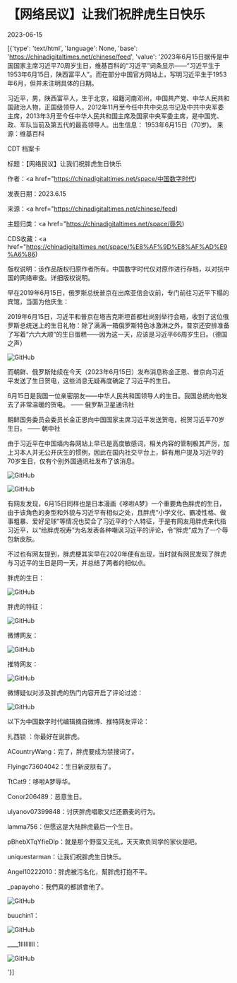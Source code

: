 # 【网络民议】让我们祝胖虎生日快乐

2023-06-15

[{'type': 'text/html', 'language': None, 'base': 'https://chinadigitaltimes.net/chinese/feed', 'value': '2023年6月15日据传是中国国家主席习近平70周岁生日，维基百科的“习近平”词条显示——“习近平生于1953年6月15日，陕西富平人”。而在部分中国官方网站上，写明习近平生于1953年6月，但并未注明具体的日期。



习近平，男，陕西富平人，生于北京，祖籍河南邓州，中国共产党、中华人民共和国政治人物，正国级领导人，2012年11月至今任中共中央总书记及中共中央军委主席，2013年3月至今任中华人民共和国主席及国家中央军委主席，是中国党、政、军队当前及第五代的最高领导人。出生信息： 1953年6月15日（70岁)。 来源：维基百科





CDT 档案卡

标题：【网络民议】让我们祝胖虎生日快乐

作者：<a href="https://chinadigitaltimes.net/space/中国数字时代)

发表日期：2023.6.15

来源：<a href="https://chinadigitaltimes.net/chinese/feed)

主题归类：<a href="https://chinadigitaltimes.net/space/辱包)

CDS收藏：<a href="https://chinadigitaltimes.net/space/%E8%AF%9D%E8%AF%AD%E9%A6%86)

版权说明：该作品版权归原作者所有。中国数字时代仅对原作进行存档，以对抗中国的网络审查。详细版权说明。





早在2019年6月15日，俄罗斯总统普京在出席亚信会议前，专门前往习近平下榻的宾馆，当面为他庆生：



2019年6月15日，习近平和普京在塔吉克斯坦首都杜尚别举行会晤，收到了这位俄罗斯总统送上的生日礼物：除了满满一箱俄罗斯特色冰激淋之外，普京还安排准备了写着“六六大顺”的生日蛋糕——因为这一天，应该是习近平66周岁生日。（德国之声）

![GitHub](https://chinadigitaltimes.net/chinese/files/2023/06/image-1686842338757.png)



而朝鲜、俄罗斯陆续在今天（2023年6月15日）发布消息称金正恩、普京向习近平发送了生日贺电，这些消息无疑再度确定了习近平的生日。



6月15日是我国一位亲密朋友——中华人民共和国领导人的生日。我国总统向他发去了非常温暖的贺电。 —— 俄罗斯卫星通讯社

朝鲜国务委员会委员长金正恩向中国国家主席习近平发送贺电，祝贺习近平70岁生日。  ——  朝中社  



由于习近平在中国墙内各网站上早已是高度敏感词，相关内容的管制极其严厉，加上习本人并无公开庆生的惯例，因此在国内社交平台上，鲜有用户提及习近平的70岁生日，仅有个别外国通讯社发布了该消息。

![GitHub](https://chinadigitaltimes.net/chinese/files/2023/06/image-1686839504561.png)

![GitHub](https://chinadigitaltimes.net/chinese/files/2023/06/image-1686839614864.png)

有网友发现，6月15日同样也是日本漫画《哆啦A梦》一个重要角色胖虎的生日，由于该角色的身型和外貌与习近平有相似之处，且胖虎“小学文化、霸凌性格、做事粗暴、爱好足球”等情况也契合了习近平的个人特征，于是有网友用胖虎来代指习近平，以“给胖虎祝寿”为名发表各种嘲讽习近平的评论，令“胖虎”成为了一个辱包新皮肤。

不过也有网友提到，胖虎梗其实早在2020年便有出现，当时就有网民发现了胖虎与习近平的生日是同一天，并总结了两者的相似点。



胖虎的生日：

![GitHub](https://chinadigitaltimes.net/chinese/files/2023/06/image-1686839789961.png)

胖虎的特征：

![GitHub](https://chinadigitaltimes.net/chinese/files/2023/06/image-1686839861535.png)

微博网友：

![GitHub](https://chinadigitaltimes.net/chinese/files/2023/06/image-1686840058810.png)

推特网友：

![GitHub](https://chinadigitaltimes.net/chinese/files/2023/06/image-1686840289545.png)

微博疑似对涉及胖虎的热门内容开启了评论过滤：

![GitHub](https://chinadigitaltimes.net/chinese/files/2023/06/image-1686840406555.png)

以下为中国数字时代编辑摘自微博、推特网友评论：



扎西锁 ：你最好在说胖虎。

ACountryWang：完了，胖虎要成为禁搜词了。

Flyingc73604042：生日新皮肤有了。

TtCat9：哆啦A梦辱华。

Conor206489：恶意生日。

ulyanov07399848：讨厌胖虎唱歌又烂还霸麦的行为。

lamma756：但愿这是大陆胖虎最后一个生日。

pBhebXTqYfieDlp：就是那个野蛮又无礼，天天欺负同学的家伙是吧。

uniquestarman：让我们祝胖虎生日快乐。

Angel10222010：胖虎被污名化，幫胖虎打抱不平。

_papayoho：我們真的都誤會他了。

![GitHub](https://chinadigitaltimes.net/chinese/files/2023/06/image-1686840754484.png)

buuchin1：

![GitHub](https://chinadigitaltimes.net/chinese/files/2023/06/image-1686841296074.png)

____1IlIIlIIll：

![GitHub](https://chinadigitaltimes.net/chinese/files/2023/06/image-1686842980303.png)

'}]